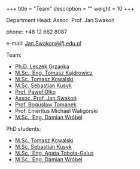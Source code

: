 +++
title = "Team"
description = ""
weight = 10
+++

Department Head: Assoc. Prof. Jan Swakoń

phone: +48 12 662 8087

e-mail: Jan.Swakon@ifj.edu.pl


Team:

  * [Ph.D. Leszek Grzanka](https://www.ifj.edu.pl/phone/ed_person.php?id=141&lang=en)
  * [M.Sc., Eng. Tomasz Kajdrowicz](https://www.ifj.edu.pl/phone/ed_person.php?id=187&lang=en)
  * [M.Sc. Tomasz Kowalski](https://www.ifj.edu.pl/phone/ed_person.php?id=1149&lang=en)
  * [M.Sc. Sebastian Kusyk](https://www.ifj.edu.pl/phone/ed_person.php?id=1146&lang=en)
  * [Prof. Paweł Olko](https://www.ifj.edu.pl/phone/ed_person.php?id=382&lang=en)
  * [Assoc. Prof. Jan Swakoń](https://www.ifj.edu.pl/phone/ed_person.php?id=497&lang=en)
  * [Prof. Bogusław Tomanek](https://www.ifj.edu.pl/phone/ed_person.php?id=717&lang=en)
  * Prof. Emeritus Michael Waligórski
  * [M.Sc., Eng. Damian Wróbel](https://www.ifj.edu.pl/phone/ed_person.php?id=1148&lang=en)
  
PhD students:

  * [M.Sc. Tomasz Kowalski](https://www.ifj.edu.pl/phone/ed_person.php?id=1149&lang=en)
  * [M.Sc. Sebastian Kusyk](https://www.ifj.edu.pl/phone/ed_person.php?id=1146&lang=en)
  * [M.Sc., Eng. Agata Toboła-Galus](https://www.ifj.edu.pl/phone/ed_person.php?id=833&lang=en)
  * [M.Sc., Eng. Damian Wróbel](https://www.ifj.edu.pl/phone/ed_person.php?id=1148&lang=en)